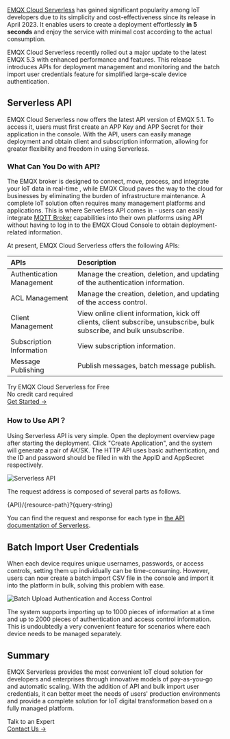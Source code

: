 [EMQX Cloud Serverless](https://www.emqx.com/en/cloud/serverless-mqtt) has gained significant popularity among IoT developers due to its simplicity and cost-effectiveness since its release in April 2023. It enables users to create a deployment effortlessly **in 5 seconds** and enjoy the service with minimal cost according to the actual consumption.

EMQX Cloud Serverless recently rolled out a major update to the latest EMQX 5.3 with enhanced performance and features. This release introduces APIs for deployment management and monitoring and the batch import user credentials feature for simplified large-scale device authentication.

## Serverless API

EMQX Cloud Serverless now offers the latest API version of EMQX 5.1. To access it, users must first create an APP Key and APP Secret for their application in the console. With the API, users can easily manage deployment and obtain client and subscription information, allowing for greater flexibility and freedom in using Serverless.

### What Can You Do with API?

The EMQX broker is designed to connect, move, process, and integrate your IoT data in real-time , while EMQX Cloud paves the way to the cloud for businesses by eliminating the burden of infrastructure maintenance. A complete IoT solution often requires many management platforms and applications. This is where Serverless API comes in - users can easily integrate [MQTT Broker](https://www.emqx.com/en/blog/the-ultimate-guide-to-mqtt-broker-comparison) capabilities into their own platforms using API without having to log in to the EMQX  Cloud Console to obtain deployment-related information.

At present, EMQX Cloud Serverless offers the following APIs:

| **APIs**                  | **Description**                                              |
| :------------------------ | :----------------------------------------------------------- |
| Authentication Management | Manage the creation, deletion, and updating of the authentication information. |
| ACL Management            | Manage the creation, deletion, and updating of the access control. |
| Client Management         | View online client information, kick off clients, client subscribe, unsubscribe, bulk subscribe, and bulk unsubscribe. |
| Subscription Information  | View subscription information.                               |
| Message Publishing        | Publish messages, batch message publish.                     |

<section class="promotion">
    <div>
        Try EMQX Cloud Serverless for Free
        <div class="is-size-14 is-text-normal has-text-weight-normal">No credit card required</div>
    </div>
    <a href="https://accounts.emqx.com/signup?continue=https://cloud-intl.emqx.com/console/deployments/0?oper=new" class="button is-gradient px-5">Get Started →</a>
</section>

### How to Use API？

Using Serverless API is very simple. Open the deployment overview page after starting the deployment. Click "Create Application", and the system will generate a pair of AK/SK. The HTTP API uses basic authentication, and the ID and password should be filled in with the AppID and AppSecret respectively.

![Serverless API](https://assets.emqx.com/images/3b05620179140612376db602d21a8a75.png)

The request address is composed of several parts as follows.

{API}/{resource-path}?{query-string}

You can find the request and response for each type in [the API documentation of Serverless](https://docs.emqx.com/en/cloud/latest/api/serverless.html).

## Batch Import User Credentials

When each device requires unique usernames, passwords, or access controls, setting them up individually can be time-consuming. However, users can now create a batch import CSV file in the console and import it into the platform in bulk, solving this problem with ease.

![Batch Upload Authentication and Access Control](https://assets.emqx.com/images/0fd691ddecb8db297e27dbdfd7e21e9e.png)

The system supports importing up to 1000 pieces of information at a time and up to 2000 pieces of authentication and access control information. This is undoubtedly a very convenient feature for scenarios where each device needs to be managed separately.

## Summary

EMQX Serverless provides the most convenient IoT cloud solution for developers and enterprises through innovative models of pay-as-you-go and automatic scaling. With the addition of API and bulk import user credentials, it can better meet the needs of users' production environments and provide a complete solution for IoT digital transformation based on a fully managed platform.



<section class="promotion">
    <div>
        Talk to an Expert
    </div>
    <a href="https://www.emqx.com/en/contact?product=solutions" class="button is-gradient px-5">Contact Us →</a>
</section>
